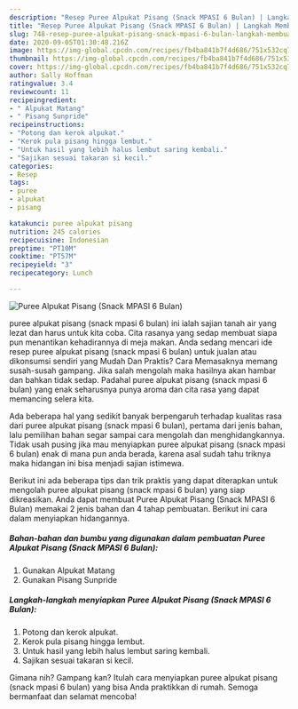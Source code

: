 ```yaml
---
description: "Resep Puree Alpukat Pisang (Snack MPASI 6 Bulan) | Langkah Membuat Puree Alpukat Pisang (Snack MPASI 6 Bulan) Yang Enak Dan Mudah"
title: "Resep Puree Alpukat Pisang (Snack MPASI 6 Bulan) | Langkah Membuat Puree Alpukat Pisang (Snack MPASI 6 Bulan) Yang Enak Dan Mudah"
slug: 748-resep-puree-alpukat-pisang-snack-mpasi-6-bulan-langkah-membuat-puree-alpukat-pisang-snack-mpasi-6-bulan-yang-enak-dan-mudah
date: 2020-09-05T01:30:48.216Z
image: https://img-global.cpcdn.com/recipes/fb4ba841b7f4d686/751x532cq70/puree-alpukat-pisang-snack-mpasi-6-bulan-foto-resep-utama.jpg
thumbnail: https://img-global.cpcdn.com/recipes/fb4ba841b7f4d686/751x532cq70/puree-alpukat-pisang-snack-mpasi-6-bulan-foto-resep-utama.jpg
cover: https://img-global.cpcdn.com/recipes/fb4ba841b7f4d686/751x532cq70/puree-alpukat-pisang-snack-mpasi-6-bulan-foto-resep-utama.jpg
author: Sally Hoffman
ratingvalue: 3.4
reviewcount: 11
recipeingredient:
- " Alpukat Matang"
- " Pisang Sunpride"
recipeinstructions:
- "Potong dan kerok alpukat."
- "Kerok pula pisang hingga lembut."
- "Untuk hasil yang lebih halus lembut saring kembali."
- "Sajikan sesuai takaran si kecil."
categories:
- Resep
tags:
- puree
- alpukat
- pisang

katakunci: puree alpukat pisang 
nutrition: 245 calories
recipecuisine: Indonesian
preptime: "PT10M"
cooktime: "PT57M"
recipeyield: "3"
recipecategory: Lunch

---
```



![Puree Alpukat Pisang (Snack MPASI 6 Bulan)](https://img-global.cpcdn.com/recipes/fb4ba841b7f4d686/751x532cq70/puree-alpukat-pisang-snack-mpasi-6-bulan-foto-resep-utama.jpg)


puree alpukat pisang (snack mpasi 6 bulan) ini ialah sajian tanah air yang lezat dan harus untuk kita coba. Cita rasanya yang sedap membuat siapa pun menantikan kehadirannya di meja makan.
Anda sedang mencari ide resep puree alpukat pisang (snack mpasi 6 bulan) untuk jualan atau dikonsumsi sendiri yang Mudah Dan Praktis? Cara Memasaknya memang susah-susah gampang. Jika salah mengolah maka hasilnya akan hambar dan bahkan tidak sedap. Padahal puree alpukat pisang (snack mpasi 6 bulan) yang enak seharusnya punya aroma dan cita rasa yang dapat memancing selera kita.



Ada beberapa hal yang sedikit banyak berpengaruh terhadap kualitas rasa dari puree alpukat pisang (snack mpasi 6 bulan), pertama dari jenis bahan, lalu pemilihan bahan segar sampai cara mengolah dan menghidangkannya. Tidak usah pusing jika mau menyiapkan puree alpukat pisang (snack mpasi 6 bulan) enak di mana pun anda berada, karena asal sudah tahu triknya maka hidangan ini bisa menjadi sajian istimewa.


Berikut ini ada beberapa tips dan trik praktis yang dapat diterapkan untuk mengolah puree alpukat pisang (snack mpasi 6 bulan) yang siap dikreasikan. Anda dapat membuat Puree Alpukat Pisang (Snack MPASI 6 Bulan) memakai 2 jenis bahan dan 4 tahap pembuatan. Berikut ini cara dalam menyiapkan hidangannya.

<!--inarticleads1-->

##### Bahan-bahan dan bumbu yang digunakan dalam pembuatan Puree Alpukat Pisang (Snack MPASI 6 Bulan):

1. Gunakan  Alpukat Matang
1. Gunakan  Pisang Sunpride




<!--inarticleads2-->

##### Langkah-langkah menyiapkan Puree Alpukat Pisang (Snack MPASI 6 Bulan):

1. Potong dan kerok alpukat.
1. Kerok pula pisang hingga lembut.
1. Untuk hasil yang lebih halus lembut saring kembali.
1. Sajikan sesuai takaran si kecil.




Gimana nih? Gampang kan? Itulah cara menyiapkan puree alpukat pisang (snack mpasi 6 bulan) yang bisa Anda praktikkan di rumah. Semoga bermanfaat dan selamat mencoba!
